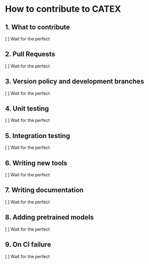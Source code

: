 # How to contribute to CATEX

## 1. What to contribute
[ ] Wait for the perfect

## 2. Pull Requests
[ ] Wait for the perfect

## 3. Version policy and development branches
[ ] Wait for the perfect

## 4. Unit testing 
[ ] Wait for the perfect

## 5. Integration testing
[ ] Wait for the perfect

## 6. Writing new tools
[ ] Wait for the perfect

## 7. Writing documentation
[ ] Wait for the perfect

## 8. Adding pretrained models
[ ] Wait for the perfect

## 9. On CI failure
[ ] Wait for the perfect
